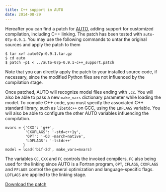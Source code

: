 ```yaml
---
title: C++ support in AUTO
date: 2014-08-29
---
```


Hereafter you can find a patch for [AUTO](http://indy.cs.concordia.ca/auto/),
adding support for customized compilation, including C++ linking. The patch has
been tested with `auto-07p-0.9.1`. You may use the following commands to untar
the original sources and apply the patch to them

    $ tar xvf auto07p-0.9.1.tar.gz
    $ cd auto
    $ patch -p1 < ../auto-07p-0.9.1-c++_support.patch

Note that you can directly apply the patch to your installed source code, if
necessary, since the modified Python files are not influenced by the compilation
stage.

Once patched, AUTO will recognize model files ending with `.cc`. You will also
be able to pass a new `make_vars` dictionary parameter while loading the model.
To compile C++ code, you must specify the associated C++ standard library, such
as `libstdc++` on GCC, using the `LDFLAGS` variable. You will also be able to
configure the other AUTO variables influencing the compilation.

    mvars = {'CXX': 'g++',
             'CXXFLAGS': '-std=c++1y',
             'OPT': '-O3 -march=native',
             'LDFLAGS': '-lstdc++'
            }
    model = load('bif-2d', make_vars=mvars)

The variables `CC`, `CXX` and `FC` controls the invoked compilers, `FC` also
being used for the linking since AUTO is a Fortran program, `OPT`, `CFLAGS`, `CXXFLAGS` and `FFLAGS` control the general optimization and language-specific
flags. `LDFLAGS` are applied to the linking stage.

[Download the patch](../data/auto/auto-07p-0.9.1-c++_support.patch)
